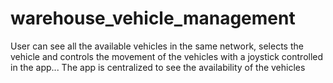 # warehouse_vehicle_management
User can see all the available vehicles in the same network, selects the vehicle and controls the movement of the vehicles with a joystick controlled in the app... The app is centralized to see the availability of the vehicles
